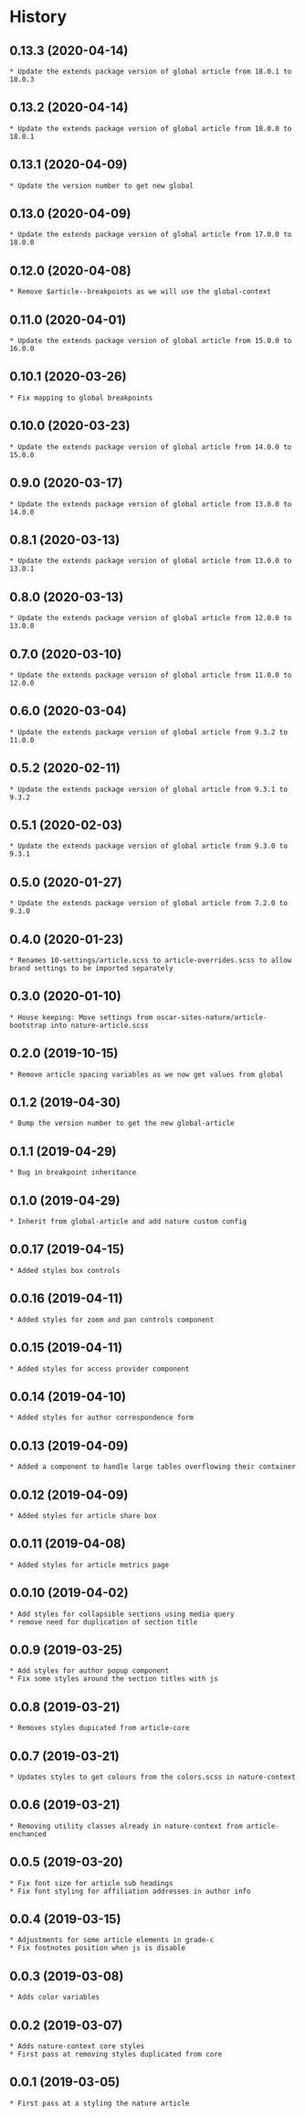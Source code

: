 # History

## 0.13.3 (2020-04-14)
	* Update the extends package version of global article from 18.0.1 to 18.0.3

## 0.13.2 (2020-04-14)
	* Update the extends package version of global article from 18.0.0 to 18.0.1

## 0.13.1 (2020-04-09)
	* Update the version number to get new global

## 0.13.0 (2020-04-09)
	* Update the extends package version of global article from 17.0.0 to 18.0.0

## 0.12.0 (2020-04-08)
	* Remove $article--breakpoints as we will use the global-context

## 0.11.0 (2020-04-01)
	* Update the extends package version of global article from 15.0.0 to 16.0.0

## 0.10.1 (2020-03-26)
    * Fix mapping to global breakpoints

## 0.10.0 (2020-03-23)
	* Update the extends package version of global article from 14.0.0 to 15.0.0

## 0.9.0 (2020-03-17)
	* Update the extends package version of global article from 13.0.0 to 14.0.0

## 0.8.1 (2020-03-13)
	* Update the extends package version of global article from 13.0.0 to 13.0.1

## 0.8.0 (2020-03-13)
	* Update the extends package version of global article from 12.0.0 to 13.0.0

## 0.7.0 (2020-03-10)
	* Update the extends package version of global article from 11.0.0 to 12.0.0

## 0.6.0 (2020-03-04)
	* Update the extends package version of global article from 9.3.2 to 11.0.0

## 0.5.2 (2020-02-11)
	* Update the extends package version of global article from 9.3.1 to 9.3.2

## 0.5.1 (2020-02-03)
	* Update the extends package version of global article from 9.3.0 to 9.3.1

## 0.5.0 (2020-01-27)
	* Update the extends package version of global article from 7.2.0 to 9.3.0

## 0.4.0 (2020-01-23)
	* Renames 10-settings/article.scss to article-overrides.scss to allow brand settings to be imported separately  

## 0.3.0 (2020-01-10)
	* House keeping: Move settings from oscar-sites-nature/article-bootstrap into nature-article.scss

## 0.2.0 (2019-10-15)
	* Remove article spacing variables as we now get values from global

## 0.1.2 (2019-04-30)
	* Bump the version number to get the new global-article

## 0.1.1 (2019-04-29)
	* Bug in breakpoint inheritance

## 0.1.0 (2019-04-29)
	* Inherit from global-article and add nature custom config

## 0.0.17 (2019-04-15)
	* Added styles box controls

## 0.0.16 (2019-04-11)
	* Added styles for zoom and pan controls component

## 0.0.15 (2019-04-11)
	* Added styles for access provider component

## 0.0.14 (2019-04-10)
	* Added styles for author correspondence form

## 0.0.13 (2019-04-09)
	* Added a component to handle large tables overflowing their container

## 0.0.12 (2019-04-09)
	* Added styles for article share box

## 0.0.11 (2019-04-08)
	* Added styles for article metrics page

## 0.0.10 (2019-04-02)
	* Add styles for collapsible sections using media query
	* remove need for duplication of section title

## 0.0.9 (2019-03-25)
	* Add styles for author popup component
	* Fix some styles around the section titles with js

## 0.0.8 (2019-03-21)
	* Removes styles dupicated from article-core

## 0.0.7 (2019-03-21)
	* Updates styles to get colours from the colors.scss in nature-context

## 0.0.6 (2019-03-21)
	* Removing utility classes already in nature-context from article-enchanced

## 0.0.5 (2019-03-20)
	* Fix font size for article sub headings
	* Fix font styling for affiliation addresses in author info

## 0.0.4 (2019-03-15)
	* Adjustments for some article elements in grade-c
	* Fix footnotes position when js is disable

## 0.0.3 (2019-03-08)
	* Adds color variables

## 0.0.2 (2019-03-07)
	* Adds nature-context core styles
    * First pass at removing styles duplicated from core

## 0.0.1 (2019-03-05)
	* First pass at a styling the nature article
